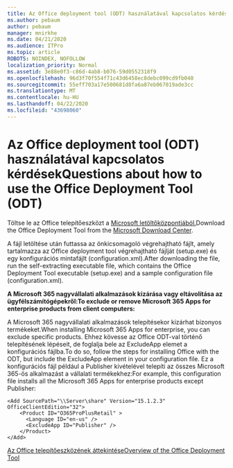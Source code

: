 ```yaml
---
title: Az Office deployment tool (ODT) használatával kapcsolatos kérdések
ms.author: pebaum
author: pebaum
manager: mnirkhe
ms.date: 04/21/2020
ms.audience: ITPro
ms.topic: article
ROBOTS: NOINDEX, NOFOLLOW
localization_priority: Normal
ms.assetid: 3e88e0f3-c86d-4ab8-b076-59d0552318f9
ms.openlocfilehash: 96d3f70f554f71c43d6458ec8debc099cd9fb040
ms.sourcegitcommit: 55eff703a17e500681d8fa6a87eb067019ade3cc
ms.translationtype: MT
ms.contentlocale: hu-HU
ms.lasthandoff: 04/22/2020
ms.locfileid: "43698060"
---
```

# <a name="questions-about-how-to-use-the-office-deployment-tool-odt"></a><span data-ttu-id="c25c9-102">Az Office deployment tool (ODT) használatával kapcsolatos kérdések</span><span class="sxs-lookup"><span data-stu-id="c25c9-102">Questions about how to use the Office Deployment Tool (ODT)</span></span>

<span data-ttu-id="c25c9-103">Töltse le az Office telepítőeszközt a [Microsoft letöltőközpontjából.](https://go.microsoft.com/fwlink/p/?LinkID=626065)</span><span class="sxs-lookup"><span data-stu-id="c25c9-103">Download the Office Deployment Tool from the [Microsoft Download Center](https://go.microsoft.com/fwlink/p/?LinkID=626065).</span></span>
  
<span data-ttu-id="c25c9-104">A fájl letöltése után futtassa az önkicsomagoló végrehajtható fájlt, amely tartalmazza az Office deployment tool végrehajtható fájlját (setup.exe) és egy konfigurációs mintafájlt (configuration.xml).</span><span class="sxs-lookup"><span data-stu-id="c25c9-104">After downloading the file, run the self-extracting executable file, which contains the Office Deployment Tool executable (setup.exe) and a sample configuration file (configuration.xml).</span></span>
  
 <span data-ttu-id="c25c9-105">**A Microsoft 365 nagyvállalati alkalmazások kizárása vagy eltávolítása az ügyfélszámítógépekről:**</span><span class="sxs-lookup"><span data-stu-id="c25c9-105">**To exclude or remove Microsoft 365 Apps for enterprise products from client computers:**</span></span>
  
<span data-ttu-id="c25c9-106">A Microsoft 365 nagyvállalati alkalmazások telepítésekor kizárhat bizonyos termékeket.</span><span class="sxs-lookup"><span data-stu-id="c25c9-106">When installing Microsoft 365 Apps for enterprise, you can exclude specific products.</span></span> <span data-ttu-id="c25c9-107">Ehhez kövesse az Office ODT-val történő telepítésének lépéseit, de foglalja bele az ExcludeApp elemet a konfigurációs fájlba.</span><span class="sxs-lookup"><span data-stu-id="c25c9-107">To do so, follow the steps for installing Office with the ODT, but include the ExcludeApp element in your configuration file.</span></span> <span data-ttu-id="c25c9-108">Ez a konfigurációs fájl például a Publisher kivételével telepíti az összes Microsoft 365-ös alkalmazást a vállalati termékekhez:</span><span class="sxs-lookup"><span data-stu-id="c25c9-108">For example, this configuration file installs all the Microsoft 365 Apps for enterprise products except Publisher:</span></span>
  
```
<Add SourcePath="\\Server\share" Version="15.1.2.3" OfficeClientEdition="32">
    <Product ID="O365ProPlusRetail" >
      <Language ID="en-us" />
      <ExcludeApp ID="Publisher" />
    </Product>
</Add>
```

[<span data-ttu-id="c25c9-109">Az Office telepítőeszközének áttekintése</span><span class="sxs-lookup"><span data-stu-id="c25c9-109">Overview of the Office Deployment Tool</span></span>](https://docs.microsoft.com/deployoffice/overview-of-the-office-2016-deployment-tool)
  

